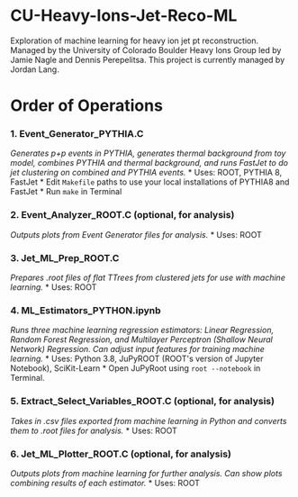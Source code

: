 # CU-Heavy-Ions-Jet-Reco-ML
Exploration of machine learning for heavy ion jet pt reconstruction. Managed by the University of Colorado Boulder Heavy Ions Group led by Jamie Nagle and Dennis Perepelitsa. This project is currently managed by Jordan Lang.

# Order of Operations
### 1. Event_Generator_PYTHIA.C
_Generates p+p events in PYTHIA, generates thermal background from toy model, combines PYTHIA and thermal background, and runs FastJet to do jet clustering on combined and PYTHIA events._
    * Uses: ROOT, PYTHIA 8, FastJet
    * Edit `Makefile` paths to use your local installations of PYTHIA8 and FastJet
    * Run `make` in Terminal
### 2. Event_Analyzer_ROOT.C (optional, for analysis)
_Outputs plots from Event Generator files for analysis._
    * Uses: ROOT
### 3. Jet_ML_Prep_ROOT.C
_Prepares .root files of flat TTrees from clustered jets for use with machine learning._
    * Uses: ROOT
### 4. ML_Estimators_PYTHON.ipynb
_Runs three machine learning regression estimators: Linear Regression, Random Forest Regression, and Multilayer Perceptron (Shallow Neural Network) Regression. Can adjust input features for training machine learning._
    * Uses: Python 3.8, JuPyROOT (ROOT's version of Jupyter Notebook), SciKit-Learn
    * Open JuPyRoot using `root --notebook` in Terminal.
### 5. Extract_Select_Variables_ROOT.C (optional, for analysis)
_Takes in .csv files exported from machine learning in Python and converts them to .root files for analysis._
    * Uses: ROOT
### 6. Jet_ML_Plotter_ROOT.C (optional, for analysis)
_Outputs plots from machine learning for further analysis. Can show plots combining results of each estimator._
    * Uses: ROOT
